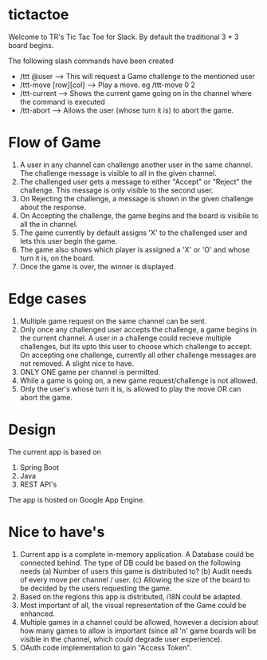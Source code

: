 # tictactoe

Welcome to TR's Tic Tac Toe for Slack. 
By default the traditional 3 * 3 board begins.

The following slash commands have been created

* /ttt @user --> This will request a Game challenge to the mentioned user
* /ttt-move [row][col] --> Play a move. eg /ttt-move 0 2 
* /ttt-current --> Shows the current game going on in the channel where the command is executed
* /ttt-abort --> Allows the user (whose turn it is) to abort the game.


# Flow of Game
1. A user in any channel can challenge another user in the same channel. The challenge message is visible to all in the given channel.
2. The challenged user gets a message to either "Accept" or "Reject" the challenge. This message is only visible to the second user. 
3. On Rejecting the challenge, a message is shown in the given challenge about the response.
4. On Accepting the challenge, the game begins and the board is visibile to all the in channel. 
5. The game currently by default assigns 'X' to the challenged user and lets this user begin the game.
6. The game also shows which player is assigned a 'X' or 'O' and whose turn it is, on the board.
7. Once the game is over, the winner is displayed.

# Edge cases
1. Multiple game request on the same channel can be sent. 
2. Only once any challenged user accepts the challenge, a game begins in the current channel. A user in a challenge could recieve multiple challenges, but its upto this user to choose which challenge to accept. On accepting one challenge, currently all other challenge messages are not removed. A slight nice to have. 
3. ONLY ONE game per channel is permitted. 
4. While a game is going on, a new game request/challenge is not allowed. 
5. Only the user's whose turn it is, is allowed to play the move OR can abort the game.


# Design
The current app is based on
1. Spring Boot
2. Java 
3. REST API's

The app is hosted on Google App Engine.

# Nice to have's

1. Current app is a complete in-memory application. A Database could be connected behind. The type of DB could be based on the following needs 
  (a) Number of users this game is distributed to?
  (b) Audit needs of every move per channel / user.
  (c) Allowing the size of the board to be decided by the users requesting the game. 
2. Based on the regions this app is distributed, i18N could be adapted.
3. Most important of all, the visual representation of the Game could be enhanced.
4. Multiple games in a channel could be allowed, however a decision about how many games to allow is important (since all 'n' game boards will be visible in the channel, which could degrade user experience). 
5. OAuth code implementation to gain "Access Token".
